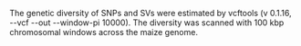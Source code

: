 The genetic diversity of SNPs and SVs were estimated by vcftools (v 0.1.16, --vcf --out --window-pi 10000). The diversity was scanned with 100 kbp chromosomal windows across the maize genome.
```


```